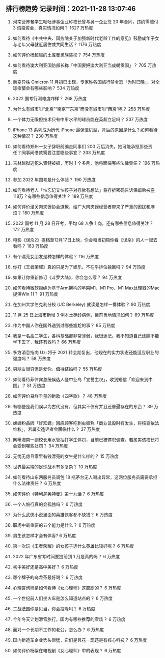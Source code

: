 
## 排行榜趋势 记录时间：2021-11-28 13:07:46
  
  1. 河南营养餐学生呕吐涉事企业称校长曾与另一企业签 20 年合同，违约需赔付 3 倍投资金，真实情况如何？ 1627 万热度
    
  2. 如何看待《中共中央、国务院关于加强新时代老龄工作的意见》鼓励成年子女与老年父母就近居住或共同生活？ 1176 万热度
    
  3. 如何评价杨超越的土库曼民族装扮？ 754 万热度
    
  4. 如何看待澳大利亚国防部长称「中国要把澳大利亚当成朝贡国」？ 705 万热度
    
  5. 新变异株 Omicron 11 月初已出现，专家称各国旅行禁令恐「为时已晚」，对全球疫情会有哪些影响？ 534 万热度
    
  6. 2022 国考行测难度咋样？ 268 万热度
    
  7. 为什么有城市叫“北京”“南京”“东京”而没有城市叫“西京”呢？ 258 万热度
    
  8. 一个体力无限但技术只有中甲水平的球员能在英超立足吗？ 237 万热度
    
  9. iPhone 13 系列成为历代 iPhone 最保值机型，背后的原因是什么？如何看待这种情况？ 230 万热度
    
  10. 如何看待郑州一女子辞职前骗走同事们 200 万后消失，她可能承担那些责任？同事间借款需要注意哪些事宜？ 203 万热度
    
  11. 吉林越狱逃犯朱贤健被抓，历时 1 个多月，他将面临哪些法律责任？ 196 万热度
    
  12. 参加 2022 年国考是什么体验？ 190 万热度
    
  13. 如何看待老人「怕忘记又怕孩子对存款有想法」将存折密码告诉保姆后被盗118万？有哪些信息值得关注？ 189 万热度
    
  14. 如何评价潼关肉夹馍协会道歉，给广大肉夹馍经营者带来了严重的困扰和麻烦？ 180 万热度
    
  15. 2022 国考 11 月 28 日开考，平均 68 人争 1 岗，还有哪些信息值得关注？ 172 万热度
    
  16. 电影《误杀2》提档至12月17日上映，你会和当初陪你看《误杀》的人一起去看吗？ 163 万热度
    
  17. 有个漂亮女朋友是种怎样的体验？ 116 万热度
    
  18. 你打《王者荣耀》真的只是为了娱乐，不在乎排位输赢吗？ 94 万热度
    
  19. 如果让你重新修订《斗罗大陆》，你会怎么写？ 94 万热度
    
  20. 如何看待微软拒绝为基于Arm架构的苹果M1、M1 Pro、M1 Max处理器的Mac提供Win 11？ 91 万热度
    
  21. 在加州大学伯克利分校 (UC Berkeley) 就读是怎样一番体验？ 90 万热度
    
  22. 11 月 25 日上海市新增 3 例本土确诊病例，目前当地情况如何？ 89 万热度
    
  23. 作为中国人你在国外遇到过哪些尴尬的事？ 85 万热度
    
  24. 我是一名高二学生，各科基础都非常薄弱，我很迷茫，我不知道自己还能不能学下去了，我还有救吗？ 66 万热度
    
  25. 多方消息指向 Uzi 将于 2021 转会期复出，他现在的实力状态还能适应职业的强度吗？ 58 万热度
    
  26. 男朋友很穷但是爱你，值得结婚吗？ 55 万热度
    
  27. 如何看待菲律宾总统候选人登中业岛「宣誓主权」，收到短信「欢迎来到中国」？ 51 万热度
    
  28. 如何评价易烊千玺的新歌《四字歌》？ 48 万热度
    
  29. 有哪些是我们误以为古代没有，但其实不仅有并且还普遍存在的东西？ 39 万热度
    
  30. 螺蛳粉品牌「好欢螺」回应顾客吃到虫卵称「商业诋毁时有发生，将核查依法维权」，若属实造谣者会面临什么？ 37 万热度
    
  31. 网曝海南一副校长用水管抽打学生体罚，目前已被停职调查，若属实该校长将会受到哪些处罚？ 34 万热度
    
  32. 无忧无虑且家里有钱漂亮的女生是什么样的？ 15 万热度
    
  33. 世界最尖端的足球战术有多复杂？ 10 万热度
    
  34. 如何看待山东两服务员调包 18 瓶茅台无人喝出异常，这两位服务员需要承担什么法律责任？ 6 万热度
    
  35. 如何评价《特利迦奥特曼》第十九话？ 6 万热度
    
  36. 一个人旅行真的会孤独吗？ 6 万热度
    
  37. 为什么武侠小说里面的英雄侠客都不缺钱？ 6 万热度
    
  38. 职场中最重要的五个能力是什么？ 6 万热度
    
  39. 男生该怎样才会有体香? 6 万热度
    
  40. 第一次玩《王者荣耀》的女孩子选什么英雄比较好呢？ 6 万热度
    
  41. 2022 年广东省考时间要提前到 1 月是真的吗？ 6 万热度
    
  42. 初中美好还是高中美好？ 6 万热度
    
  43. 哪个牌子的乌龙茶最好喝？ 6 万热度
    
  44. 心理咨询师是如何看待《女心理师》这部剧的？ 6 万热度
    
  45. 一个世纪前人们坐火车是怎么知道站点的？ 6 万热度
    
  46. 二战法国你是贝当，你会投降吗？ 6 万热度
    
  47. 今年冬天计划滑雪旅行，国内有哪些推荐的雪场？ 6 万热度
    
  48. 面对一个长期不工作的老公，怎么办？ 6 万热度
    
  49. 国内新造车企业势头很猛，它们是昙花一现还是有核心科技？ 6 万热度
    
  50. 如何评价杨紫在电视剧《女心理师》中的表现？ 6 万热度
    